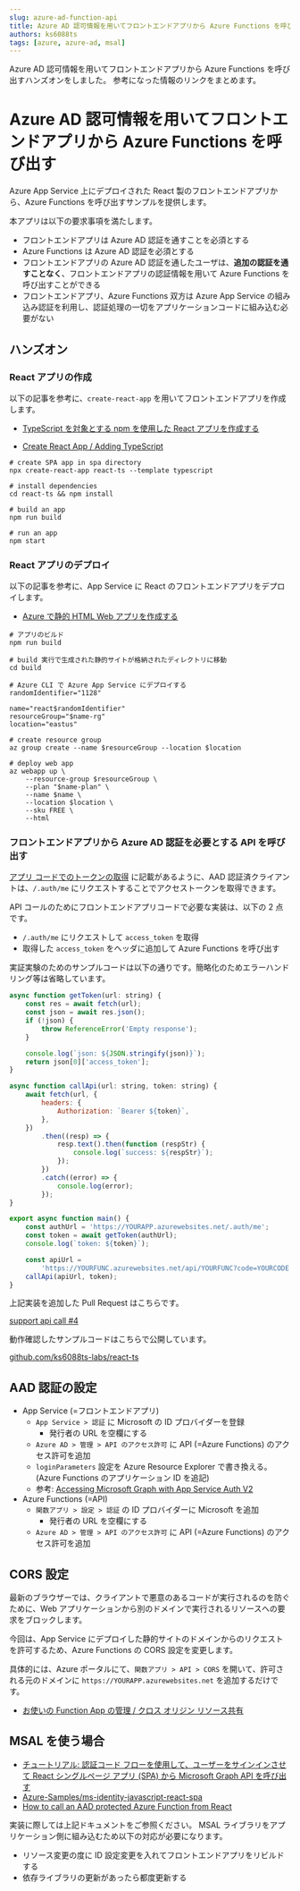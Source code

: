 ```yaml
---
slug: azure-ad-function-api
title: Azure AD 認可情報を用いてフロントエンドアプリから Azure Functions を呼び出す
authors: ks6088ts
tags: [azure, azure-ad, msal]
---
```


Azure AD 認可情報を用いてフロントエンドアプリから Azure Functions を呼び出すハンズオンをしました。
参考になった情報のリンクをまとめます。

<!--truncate-->

# Azure AD 認可情報を用いてフロントエンドアプリから Azure Functions を呼び出す

Azure App Service 上にデプロイされた React 製のフロントエンドアプリから、Azure Functions を呼び出すサンプルを提供します。

本アプリは以下の要求事項を満たします。

- フロントエンドアプリは Azure AD 認証を通すことを必須とする
- Azure Functions は Azure AD 認証を必須とする
- フロントエンドアプリの Azure AD 認証を通したユーザは、**追加の認証を通すことなく**、フロントエンドアプリの認証情報を用いて Azure Functions を呼び出すことができる
- フロントエンドアプリ、Azure Functions 双方は Azure App Service の組み込み認証を利用し、認証処理の一切をアプリケーションコードに組み込む必要がない

## ハンズオン

### React アプリの作成

以下の記事を参考に、`create-react-app` を用いてフロントエンドアプリを作成します。

- [TypeScript を対象とする npm を使用した React アプリを作成する](https://learn.microsoft.com/ja-jp/azure/developer/javascript/how-to/with-web-app/static-web-app-with-swa-cli/create-react-app#create-react-app-with-npm-targeting-typescript)

- [Create React App / Adding TypeScript](https://create-react-app.dev/docs/adding-typescript/#installation)

```shell
# create SPA app in spa directory
npx create-react-app react-ts --template typescript

# install dependencies
cd react-ts && npm install

# build an app
npm run build

# run an app
npm start
```

### React アプリのデプロイ

以下の記事を参考に、App Service に React のフロントエンドアプリをデプロイします。

- [Azure で静的 HTML Web アプリを作成する](https://learn.microsoft.com/ja-jp/azure/app-service/quickstart-html#create-a-web-app)

```shell
# アプリのビルド
npm run build

# build 実行で生成された静的サイトが格納されたディレクトリに移動
cd build

# Azure CLI で Azure App Service にデプロイする
randomIdentifier="1128"

name="react$randomIdentifier"
resourceGroup="$name-rg"
location="eastus"

# create resource group
az group create --name $resourceGroup --location $location

# deploy web app
az webapp up \
    --resource-group $resourceGroup \
    --plan "$name-plan" \
    --name $name \
    --location $location \
    --sku FREE \
    --html
```

### フロントエンドアプリから Azure AD 認証を必要とする API を呼び出す

[アプリ コードでのトークンの取得](https://learn.microsoft.com/ja-jp/azure/app-service/configure-authentication-oauth-tokens#retrieve-tokens-in-app-code) に記載があるように、AAD 認証済クライアントは、`/.auth/me` にリクエストすることでアクセストークンを取得できます。

API コールのためにフロントエンドアプリコードで必要な実装は、以下の 2 点です。

- `/.auth/me` にリクエストして `access_token` を取得
- 取得した `access_token` をヘッダに追加して Azure Functions を呼び出す

実証実験のためのサンプルコードは以下の通りです。簡略化のためエラーハンドリング等は省略しています。

```javascript
async function getToken(url: string) {
    const res = await fetch(url);
    const json = await res.json();
    if (!json) {
        throw ReferenceError('Empty response');
    }

    console.log(`json: ${JSON.stringify(json)}`);
    return json[0]['access_token'];
}

async function callApi(url: string, token: string) {
    await fetch(url, {
        headers: {
            Authorization: `Bearer ${token}`,
        },
    })
        .then((resp) => {
            resp.text().then(function (respStr) {
                console.log(`success: ${respStr}`);
            });
        })
        .catch((error) => {
            console.log(error);
        });
}

export async function main() {
    const authUrl = 'https://YOURAPP.azurewebsites.net/.auth/me';
    const token = await getToken(authUrl);
    console.log(`token: ${token}`);

    const apiUrl =
        'https://YOURFUNC.azurewebsites.net/api/YOURFUNC?code=YOURCODE';
    callApi(apiUrl, token);
}
```

上記実装を追加した Pull Request はこちらです。

[support api call #4](https://github.com/ks6088ts-labs/react-ts/pull/4/files#diff-26ad4b834941d9b19ebf9db8082bd202aaf72ea0ddea85f5a8a0cb3c729cc6f2R7)

動作確認したサンプルコードはこちらで公開しています。

[github.com/ks6088ts-labs/react-ts](https://github.com/ks6088ts-labs/react-ts)

## AAD 認証の設定

- App Service (=フロントエンドアプリ)
    - `App Service > 認証` に Microsoft の ID プロバイダーを登録
        - 発行者の URL を空欄にする
    - `Azure AD > 管理 > API のアクセス許可` に API (=Azure Functions) のアクセス許可を追加
    - `loginParameters` 設定を Azure Resource Explorer で書き換える。(Azure Functions のアプリケーション ID を追記)
    - 参考: [Accessing Microsoft Graph with App Service Auth V2](https://azureossd.github.io/2021/06/07/authsettingsv2-graph/)
- Azure Functions (=API)
    - `関数アプリ > 設定 > 認証` の ID プロバイダーに Microsoft を追加
        - 発行者の URL を空欄にする
    - `Azure AD > 管理 > API のアクセス許可` に API (=Azure Functions) のアクセス許可を追加

## CORS 設定

最新のブラウザーでは、クライアントで悪意のあるコードが実行されるのを防ぐために、Web アプリケーションから別のドメインで実行されるリソースへの要求をブロックします。

今回は、App Service にデプロイした静的サイトのドメインからのリクエストを許可するため、Azure Functions の CORS 設定を変更します。

具体的には、Azure ポータルにて、`関数アプリ > API > CORS` を開いて、許可される元のドメインに `https://YOURAPP.azurewebsites.net` を追加するだけです。

- [お使いの Function App の管理 / クロス オリジン リソース共有](https://learn.microsoft.com/ja-jp/azure/azure-functions/functions-how-to-use-azure-function-app-settings?tabs=portal#cors)

## MSAL を使う場合

- [チュートリアル: 認証コード フローを使用して、ユーザーをサインインさせて React シングルページ アプリ (SPA) から Microsoft Graph API を呼び出す](https://learn.microsoft.com/ja-jp/azure/active-directory/develop/tutorial-v2-react)
- [Azure-Samples/ms-identity-javascript-react-spa](https://github.com/Azure-Samples/ms-identity-javascript-react-spa)
- [How to call an AAD protected Azure Function from React](https://www.smcculloch.com/how-to-call-aad-protected-azure-function-from-react#:~:text=How%20to%20call%20an%20AAD%20protected%20Azure%20Function,...%205%20Step%205%3A%20Obtain%20Access%20Token%20)

実装に際しては上記ドキュメントをご参照ください。
MSAL ライブラリをアプリケーション側に組み込むため以下の対応が必要になります。

- リソース変更の度に ID 設定変更を入れてフロントエンドアプリをリビルドする
- 依存ライブラリの更新があったら都度更新する

